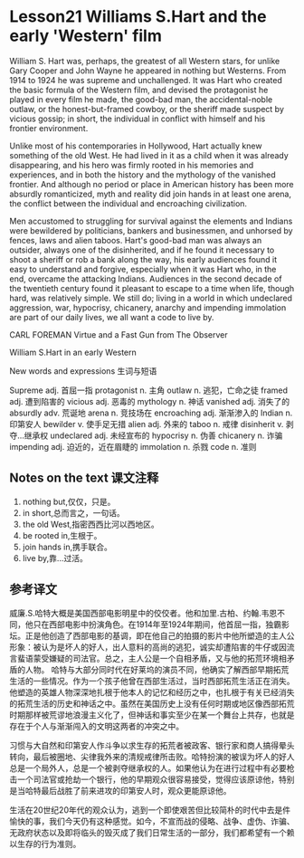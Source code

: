 # Lesson21 Williams S.Hart and the early 'Western' film
William S. Hart was, perhaps, the greatest of all Western stars, for unlike Gary Cooper and John Wayne he appeared in nothing but Westerns. From 1914 to 1924 he was supreme and unchallenged. It was Hart who created the basic formula of the Western film, and devised the protagonist he played in every film he made, the good-bad man, the accidental-noble outlaw, or the honest-but-framed cowboy, or the sheriff made suspect by vicious gossip; in short, the individual in conflict with himself and his frontier environment.

Unlike most of his contemporaries in Hollywood, Hart actually knew something of the old West. He had lived in it as a child when it was already disappearing, and his hero was firmly rooted in his memories and experiences, and in both the history and the mythology of the vanished frontier. And although no period or place in American history has been more absurdly romanticized, myth and reality did join hands in at least one arena, the conflict between the individual and encroaching civilization.

Men accustomed to struggling for survival against the elements and Indians were bewildered by politicians, bankers and businessmen, and unhorsed by fences, laws and alien taboos. Hart's good-bad man was always an outsider, always one of the disinherited, and if he found it necessary to shoot a sheriff or rob a bank along the way, his early audiences found it easy to understand and forgive, especially when it was Hart who, in the end, overcame the attacking Indians. Audiences in the second decade of the twentieth century found it pleasant to escape to a time when life, though hard, was relatively simple. We still do; living in a world in which undeclared aggression, war, hypocrisy, chicanery, anarchy and impending immolation are part of our daily lives, we all want a code to live by.

CARL FOREMAN Virtue and a Fast Gun from The Observer
	
	
William S.Hart in an early Western

New words and expressions 生词与短语

Supreme adj. 首屈一指
protagonist n. 主角
outlaw n. 逃犯，亡命之徒
framed adj. 遭到陷害的
vicious adj. 恶毒的
mythology n. 神话
vanished adj. 消失了的
absurdly adv. 荒诞地
arena n. 竞技场在
encroaching adj. 渐渐渗入的
Indian n. 印第安人
bewilder v. 使手足无措
alien adj. 外来的
taboo n. 戒律
disinherit v. 剥夺...继承权
undeclared adj. 未经宣布的
hypocrisy n. 伪善
chicanery n. 诈骗
impending adj. 迫近的，近在眉睫的
immolation n. 杀戮
code n. 准则

## Notes on the text 课文注释

1. nothing but,仅仅，只是。
2. in short,总而言之，一句话。
3. the old West,指密西西比河以西地区。
4. be rooted in,生根于。
5. join hands in,携手联合。
6. live by,靠...过活。

## 参考译文

威廉.S.哈特大概是美国西部电影明星中的佼佼者。他和加里.古柏、约翰.韦恩不同，他只在西部电影中扮演角色。在1914年至1924年期间，他首屈一指，独霸影坛。正是他创造了西部电影的基调，即在他自己的拍摄的影片中他所塑造的主人公形象：被认为是坏人的好人，出人意料的高尚的逃犯，诚实却遭陷害的牛仔或因流言蜚语蒙受嫌疑的司法官。总之，主人公是一个自相矛盾，又与他的拓荒环境相矛盾的人物。 哈特与大部分同时代在好莱坞的演员不同，他确实了解西部早期拓荒生活的一些情况。作为一个孩子他曾在西部生活过，当时西部拓荒生活正在消失。他塑造的英雄人物深深地扎根于他本人的记忆和经历之中，也扎根于有关已经消失的拓荒生活的历史和神话之中。虽然在美国历史上没有任何时期或地区像西部拓荒时期那样被荒谬地浪漫主义化了，但神话和事实至少在某一个舞台上共存，也就是存在于个人与渐渐闯入的文明这两者的冲突之中。

习惯与大自然和印第安人作斗争以求生存的拓荒者被政客、银行家和商人搞得晕头转向，最后被圈地、尖律我外来的清规戒律所击败。哈特扮演的被误为坏人的好人总是一个局外人，总是一个被剥夺继承权的人。如果他认为在进行过程中有必要枪击一个司法官或抢劫一个银行，他的早期观众很容易接受，觉得应该原谅他，特别是当哈特最后战胜了前来进攻的印第安人时，观众更能原谅他。

生活在20世纪20年代的观众认为，逃到一个即使艰苦但比较简朴的时代中去是件愉快的事，我们今天仍有这种感觉。如今，不宣而战的侵略、战争、虚伪、诈骗、无政府状态以及即将临头的毁灭成了我们日常生活的一部分，我们都希望有一个赖以生存的行为准则。

